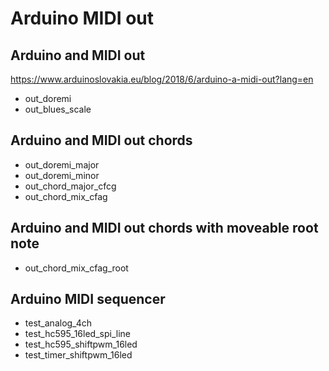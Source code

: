 # Arduino MIDI out

## Arduino and MIDI out
https://www.arduinoslovakia.eu/blog/2018/6/arduino-a-midi-out?lang=en

- out_doremi
- out_blues_scale

## Arduino and MIDI out chords

- out_doremi_major
- out_doremi_minor
- out_chord_major_cfcg
- out_chord_mix_cfag

## Arduino and MIDI out chords with moveable root note

- out_chord_mix_cfag_root

## Arduino MIDI sequencer

- test_analog_4ch
- test_hc595_16led_spi_line
- test_hc595_shiftpwm_16led
- test_timer_shiftpwm_16led